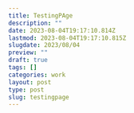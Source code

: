 ```yaml
---
title: TestingPAge
description: ""
date: 2023-08-04T19:17:10.814Z
lastmod: 2023-08-04T19:17:10.815Z
slugdate: 2023/08/04
preview: ""
draft: true
tags: []
categories: work
layout: post
type: post
slug: testingpage
---
```

